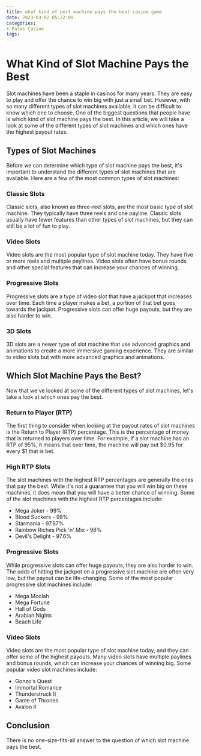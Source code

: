 ```yaml
---
title: what kind of port machine pays the best casino game
date: 2023-03-02 05:22:09
categories:
- Palms Casino
tags:
---
```

# What Kind of Slot Machine Pays the Best

Slot machines have been a staple in casinos for many years. They are easy to play and offer the chance to win big with just a small bet. However, with so many different types of slot machines available, it can be difficult to know which one to choose. One of the biggest questions that people have is which kind of slot machine pays the best. In this article, we will take a look at some of the different types of slot machines and which ones have the highest payout rates.

## Types of Slot Machines

Before we can determine which type of slot machine pays the best, it's important to understand the different types of slot machines that are available. Here are a few of the most common types of slot machines:

### Classic Slots

Classic slots, also known as three-reel slots, are the most basic type of slot machine. They typically have three reels and one payline. Classic slots usually have fewer features than other types of slot machines, but they can still be a lot of fun to play.

### Video Slots

Video slots are the most popular type of slot machine today. They have five or more reels and multiple paylines. Video slots often have bonus rounds and other special features that can increase your chances of winning.

### Progressive Slots

Progressive slots are a type of video slot that have a jackpot that increases over time. Each time a player makes a bet, a portion of that bet goes towards the jackpot. Progressive slots can offer huge payouts, but they are also harder to win.

### 3D Slots

3D slots are a newer type of slot machine that use advanced graphics and animations to create a more immersive gaming experience. They are similar to video slots but with more advanced graphics and animations.

## Which Slot Machine Pays the Best?

Now that we've looked at some of the different types of slot machines, let's take a look at which ones pay the best.

### Return to Player (RTP)

The first thing to consider when looking at the payout rates of slot machines is the Return to Player (RTP) percentage. This is the percentage of money that is returned to players over time. For example, if a slot machine has an RTP of 95%, it means that over time, the machine will pay out $0.95 for every $1 that is bet.

### High RTP Slots

The slot machines with the highest RTP percentages are generally the ones that pay the best. While it's not a guarantee that you will win big on these machines, it does mean that you will have a better chance of winning. Some of the slot machines with the highest RTP percentages include:

- Mega Joker - 99%
- Blood Suckers - 98%
- Starmania - 97.87%
- Rainbow Riches Pick 'n' Mix - 98%
- Devil's Delight - 97.6%

### Progressive Slots

While progressive slots can offer huge payouts, they are also harder to win. The odds of hitting the jackpot on a progressive slot machine are often very low, but the payout can be life-changing. Some of the most popular progressive slot machines include:

- Mega Moolah
- Mega Fortune
- Hall of Gods
- Arabian Nights
- Beach Life

### Video Slots

Video slots are the most popular type of slot machine today, and they can offer some of the highest payouts. Many video slots have multiple paylines and bonus rounds, which can increase your chances of winning big. Some popular video slot machines include:

- Gonzo's Quest
- Immortal Romance
- Thunderstruck II
- Game of Thrones
- Avalon II

## Conclusion

There is no one-size-fits-all answer to the question of which slot machine pays the best.